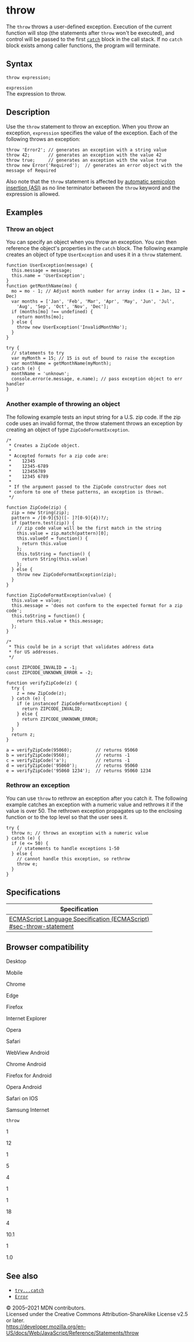 # throw

The `throw` throws a user-defined exception. Execution of the current function will stop (the statements after `throw` won't be executed), and control will be passed to the first [`catch`](try...catch) block in the call stack. If no `catch` block exists among caller functions, the program will terminate.

## Syntax

    throw expression;

`expression`  
The expression to throw.

## Description

Use the `throw` statement to throw an exception. When you throw an exception, `expression` specifies the value of the exception. Each of the following throws an exception:

    throw 'Error2'; // generates an exception with a string value
    throw 42;       // generates an exception with the value 42
    throw true;     // generates an exception with the value true
    throw new Error('Required');  // generates an error object with the message of Required

Also note that the `throw` statement is affected by [automatic semicolon insertion (ASI)](../lexical_grammar#automatic_semicolon_insertion) as no line terminator between the `throw` keyword and the expression is allowed.

## Examples

### Throw an object

You can specify an object when you throw an exception. You can then reference the object's properties in the `catch` block. The following example creates an object of type `UserException` and uses it in a `throw` statement.

    function UserException(message) {
      this.message = message;
      this.name = 'UserException';
    }
    function getMonthName(mo) {
      mo = mo - 1; // Adjust month number for array index (1 = Jan, 12 = Dec)
      var months = ['Jan', 'Feb', 'Mar', 'Apr', 'May', 'Jun', 'Jul',
        'Aug', 'Sep', 'Oct', 'Nov', 'Dec'];
      if (months[mo] !== undefined) {
        return months[mo];
      } else {
        throw new UserException('InvalidMonthNo');
      }
    }

    try {
      // statements to try
      var myMonth = 15; // 15 is out of bound to raise the exception
      var monthName = getMonthName(myMonth);
    } catch (e) {
      monthName = 'unknown';
      console.error(e.message, e.name); // pass exception object to err handler
    }

### Another example of throwing an object

The following example tests an input string for a U.S. zip code. If the zip code uses an invalid format, the throw statement throws an exception by creating an object of type `ZipCodeFormatException`.

    /*
     * Creates a ZipCode object.
     *
     * Accepted formats for a zip code are:
     *    12345
     *    12345-6789
     *    123456789
     *    12345 6789
     *
     * If the argument passed to the ZipCode constructor does not
     * conform to one of these patterns, an exception is thrown.
     */

    function ZipCode(zip) {
      zip = new String(zip);
      pattern = /[0-9]{5}([- ]?[0-9]{4})?/;
      if (pattern.test(zip)) {
        // zip code value will be the first match in the string
        this.value = zip.match(pattern)[0];
        this.valueOf = function() {
          return this.value
        };
        this.toString = function() {
          return String(this.value)
        };
      } else {
        throw new ZipCodeFormatException(zip);
      }
    }

    function ZipCodeFormatException(value) {
      this.value = value;
      this.message = 'does not conform to the expected format for a zip code';
      this.toString = function() {
        return this.value + this.message;
      };
    }

    /*
     * This could be in a script that validates address data
     * for US addresses.
     */

    const ZIPCODE_INVALID = -1;
    const ZIPCODE_UNKNOWN_ERROR = -2;

    function verifyZipCode(z) {
      try {
        z = new ZipCode(z);
      } catch (e) {
        if (e instanceof ZipCodeFormatException) {
          return ZIPCODE_INVALID;
        } else {
          return ZIPCODE_UNKNOWN_ERROR;
        }
      }
      return z;
    }

    a = verifyZipCode(95060);         // returns 95060
    b = verifyZipCode(9560);          // returns -1
    c = verifyZipCode('a');           // returns -1
    d = verifyZipCode('95060');       // returns 95060
    e = verifyZipCode('95060 1234');  // returns 95060 1234

### Rethrow an exception

You can use `throw` to rethrow an exception after you catch it. The following example catches an exception with a numeric value and rethrows it if the value is over 50. The rethrown exception propagates up to the enclosing function or to the top level so that the user sees it.

    try {
      throw n; // throws an exception with a numeric value
    } catch (e) {
      if (e <= 50) {
        // statements to handle exceptions 1-50
      } else {
        // cannot handle this exception, so rethrow
        throw e;
      }
    }

## Specifications

<table><thead><tr class="header"><th>Specification</th></tr></thead><tbody><tr class="odd"><td><a href="https://tc39.es/ecma262/#sec-throw-statement">ECMAScript Language Specification (ECMAScript)<br />
<span class="small">#sec-throw-statement</span></a></td></tr></tbody></table>

## Browser compatibility

Desktop

Mobile

Chrome

Edge

Firefox

Internet Explorer

Opera

Safari

WebView Android

Chrome Android

Firefox for Android

Opera Android

Safari on IOS

Samsung Internet

`throw`

1

12

1

5

4

1

1

18

4

10.1

1

1.0

## See also

-   [`try...catch`](try...catch)
-   [`Error`](../global_objects/error)

© 2005–2021 MDN contributors.  
Licensed under the Creative Commons Attribution-ShareAlike License v2.5 or later.  
<a href="https://developer.mozilla.org/en-US/docs/Web/JavaScript/Reference/Statements/throw" class="_attribution-link">https://developer.mozilla.org/en-US/docs/Web/JavaScript/Reference/Statements/throw</a>
